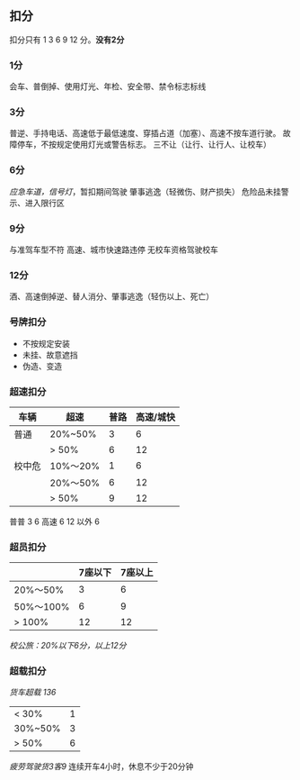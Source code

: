 ## 扣分
扣分只有 1 3 6 9 12 分。**没有2分**

### 1分
会车、普倒掉、使用灯光、年检、安全带、禁令标志标线

### 3分
普逆、手持电话、高速低于最低速度、穿插占道（加塞）、高速不按车道行驶。
故障停车，不按规定使用灯光或警告标志。
三不让（让行、让行人、让校车）
  
### 6分
*应急车道，信号灯*，暂扣期间驾驶
肇事逃逸（轻微伤、财产损失）
危险品未挂警示、进入限行区

### 9分
与准驾车型不符
高速、城市快速路违停
无校车资格驾驶校车

### 12分
酒、高速倒掉逆、替人消分、肇事逃逸（轻伤以上、死亡）

### 号牌扣分
- 不按规定安装
- 未挂、故意遮挡
- 伪造、变造

### 超速扣分

| 车辆  | 超速      | 普路  | 高速/城快 |
| --- | ------- | --- | ----- |
| 普通  | 20%~50% | 3   | 6     |
|     | > 50%   | 6   | 12    |
| 校中危 | 10%～20% | 1   | 6     |
|     | 20%～50% | 6   | 12    |
|     | > 50%   | 9   | 12    |
普普 3 6
高速 6 12
以外 6

### 超员扣分

|          | 7座以下 | 7座以上 |
| -------- | ---- | ---- |
| 20%～50%  | 3    | 6    |
| 50%～100% | 6    | 9    |
| > 100%   | 12   | 12   |
*校公旅：20%以下6分，以上12分*


### 超载扣分
*货车超载 136*

|         |     |
| ------- | --- |
| < 30%   | 1   |
| 30%~50% | 3   |
| > 50%   | 6   |

*疲劳驾驶货3客9*
连续开车4小时，休息不少于20分钟